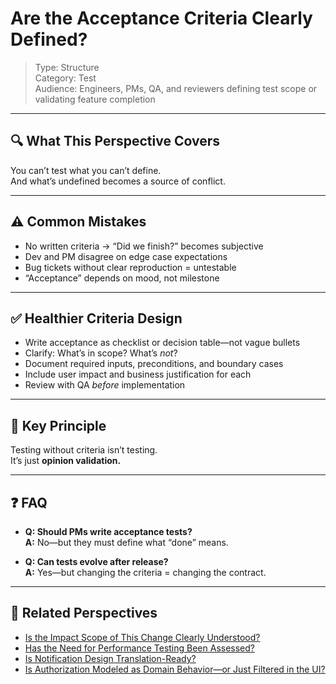 # Are the Acceptance Criteria Clearly Defined?

> Type: Structure  
> Category: Test  
> Audience: Engineers, PMs, QA, and reviewers defining test scope or validating feature completion

---

## 🔍 What This Perspective Covers

You can’t test what you can’t define.  
And what’s undefined becomes a source of conflict.

---

## ⚠️ Common Mistakes

- No written criteria → “Did we finish?” becomes subjective  
- Dev and PM disagree on edge case expectations  
- Bug tickets without clear reproduction = untestable  
- “Acceptance” depends on mood, not milestone

---

## ✅ Healthier Criteria Design

- Write acceptance as checklist or decision table—not vague bullets  
- Clarify: What’s in scope? What’s *not*?  
- Document required inputs, preconditions, and boundary cases  
- Include user impact and business justification for each  
- Review with QA *before* implementation

---

## 🧠 Key Principle

Testing without criteria isn’t testing.  
It’s just **opinion validation.**

---

## ❓ FAQ

- **Q: Should PMs write acceptance tests?**  
  **A:** No—but they must define what “done” means.

- **Q: Can tests evolve after release?**  
  **A:** Yes—but changing the criteria = changing the contract.

---

## 🔗 Related Perspectives

- [Is the Impact Scope of This Change Clearly Understood?](impact-scope-analysis.md)
- [Has the Need for Performance Testing Been Assessed?](performance-test-plan.md)
- [Is Notification Design Translation-Ready?](../ui/notification-localization.md)
- [Is Authorization Modeled as Domain Behavior—or Just Filtered in the UI?](../domain/domain-permissions.md)
